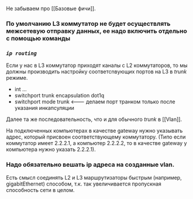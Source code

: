 Не забываем про [[Базовые фичи]].

### По умолчанию L3 коммутатор не будет осуществлять межсетевую отправку данных, ее надо включить отдельно с помощью команды 

### *`ip routing`*



Если у нас в L3 коммутатор приходят каналы с L2 коммутаторов, то мы должны производить настройку соответсnвующих портов на L3 в *trunk* режиме.

* int ...
* switchport trunk encapsulation dot1q
* switchport mode trunk <--- делаем порт транком только после указания инкапсуляции

 Далее та же последовательность, что и для обычного *trunk* в [[Vlan]].

На подключенных компьютерах в качестве gateway нужно указывать адрес, который присвоен соответствующему коммутатору. (Типо если коммутатор имеет 2.2.2.1, а компьютер 2.2.2.2, то в качестве gateway у компьютера нужно указать 2.2.2.1).
### Надо обязательно вешать ip адреса на созданные vlan.

Есть смысл соединять L2 и L3 маршрутизаторы быстрым (например, gigabitEthernet) способом, т.к. так увеличивается пропускная способность сети в целом. 


